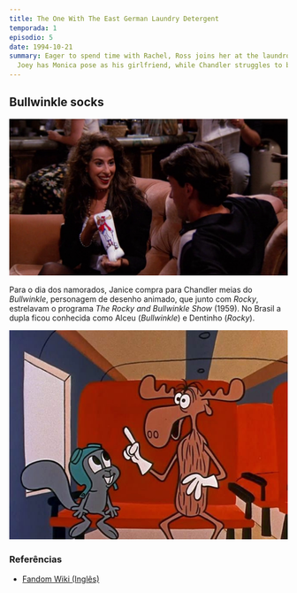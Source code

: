 ```yaml
---
title: The One With The East German Laundry Detergent
temporada: 1
episodio: 5
date: 1994-10-21
summary: Eager to spend time with Rachel, Ross joins her at the laundromat.
  Joey has Monica pose as his girlfriend, while Chandler struggles to break up with his.
---
```


## Bullwinkle socks

![Bullwinkle socks](./img/5/bullwinkle-socks.png)

<cena>
  <janice
    original="I got you... these."
    traducao="Comprei... isto."
  ></janice>
  <chandler
    original="Bullwinkle socks."
    traducao="Uma meia do Alceu."
  ></chandler>
</cena>

Para o dia dos namorados, Janice compra para Chandler meias do *Bullwinkle*,
personagem de desenho animado, que junto com *Rocky*, estrelavam o programa
*The Rocky and Bullwinkle Show* (1959). No Brasil a dupla ficou conhecida
como Alceu (*Bullwinkle*) e Dentinho (*Rocky*).

![Rocky and Bullwinkle](./img/5/rocky-bullwinkle.jpg)

### Referências

- [Fandom Wiki (Inglês)](https://rockyandbullwinkle.fandom.com/wiki/Bullwinkle_J._Moose)
